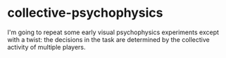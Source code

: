 # collective-psychophysics

I'm going to repeat some early visual psychophysics experiments except with a twist: the decisions in the task are determined by the collective activity of multiple players.
